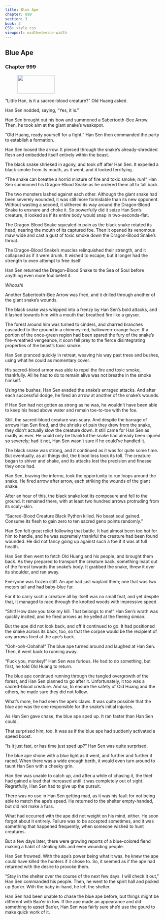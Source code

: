 ```yaml
---
title: Blue Ape
chapter: 999
section: 3
book: 3
CSS: style.css
viewport: width=device-width
---
```


## Blue Ape

### Chapter 999

<figure>
	<img src="../Images/gem.gif" alt="" id="gem" width="120" height="60" />
</figure>

“Little Han, is it a sacred-blood creature?” Old Huang asked.

Han Sen nodded, saying, “Yes, it is.”

Han Sen brought out his bow and summoned a Sabertooth-Bee Arrow. Then, he took aim at the giant snake’s weakspot.

“Old Huang, ready yourself for a fight.” Han Sen then commanded the party to establish a formation.

Han Sen loosed the arrow. It pierced through the snake’s already-shredded flesh and embedded itself entirely within the beast.

The black snake shrieked in agony, and took off after Han Sen. It expelled a black smoke from its mouth, as it went, and it looked terrifying.

“The snake can breathe a horrid mixture of fire and toxic smoke; run!” Han Sen summoned his Dragon-Blood Snake as he ordered them all to fall back.

The two monsters lashed against each other. Although the giant snake had been severely wounded, it was still more formidable than its new opponent. Without wasting a second, it slithered its way around the Dragon-Blood Snake to ensnare and choke it. So powerfully did it seize Han Sen’s creature, it looked as if its entire body would snap in two-seconds-flat.

The Dragon-Blood Snake squealed in pain as the black snake rotated its head, nearing the mouth of its captured foe. Then it opened its venomous maw wide and cast a gust of toxic smoke down the Dragon-Blood Snake’s throat.

The Dragon-Blood Snake’s muscles relinquished their strength, and it collapsed as if it were drunk. It wished to escape, but it longer had the strength to even attempt to free itself.

Han Sen returned the Dragon-Blood Snake to the Sea of Soul before anything even more foul befell it.

*Whoosh!*

Another Sabertooth-Bee Arrow was fired, and it drilled through another of the giant snake’s wounds.

The black snake was whipped into a frenzy by Han Sen’s bold attacks, and it lashed towards him with a mouth that breathed fire like a geyser.

The forest around him was turned to cinders, and charred branches cascaded to the ground in a chimney-red, halloween-orange haze. If a portion of the once-green region had been spared the fury of the snake’s fire-wreathed vengeance, it soon fell prey to the fierce disintegrating properties of the beast’s toxic smoke.

Han Sen pranced quickly in retreat, weaving his way past trees and bushes, using what he could as momentary cover.

His sacred-blood armor was able to repel the fire and toxic smoke, thankfully. All he had to do to remain alive was not breathe in the smoke himself.

Using the bushes, Han Sen evaded the snake’s enraged attacks. And after each successful dodge, he fired an arrow at another of the snake’s wounds.

If Han Sen had not gotten as strong as he was, he wouldn’t have been able to keep his head above water and remain toe-to-toe with the foe.

Still, the sacred-blood creature was scary. And despite the barrage of arrows Han Sen fired, and the shrieks of pain they drew from the snake, they didn’t actually slow the creature down. It still came for Han Sen as madly as ever. He could only be thankful the snake had already been injured so severely; had it not, Han Sen wasn’t sure if he could’ve handled it.

The black snake was strong, and it continued as it was for quite some time. But eventually, as all things did, the blood loss took its toll. The creature began to shiver and shake, and its attacks lost the precision and finesse they once had.

Han Sen, braving the inferno, took the opportunity to run loops around the snake. He fired arrow after arrow, each striking the wounds of the giant snake.

After an hour of this, the black snake lost its composure and fell to the ground. It remained there, with at least two hundred arrows protruding from its scaly-skin.

“Sacred-Blood Creature Black Python killed. No beast soul gained. Consume its flesh to gain zero to ten sacred geno points randomly.”

Han Sen felt great relief following that battle. It had almost been too hot for him to handle, and he was supremely thankful the creature had been found wounded. He did not fancy going up against such a foe if it was at full health.

Han Sen then went to fetch Old Huang and his people, and brought them back. As they prepared to transport the creature back, something leapt out of the forest towards the snake’s body. It grabbed the snake, threw it over its shoulder, and ran away.

Everyone was frozen stiff. An ape had just waylaid them; one that was two meters tall and had baby-blue fur.

For it to carry such a creature all by itself was no small feat, and yet despite that, it managed to race through the knotted woods with impressive speed.

“Shit! How dare you take my kill. That belongs to me!” Han Sen’s wrath was quickly incited, and he fired arrows as he yelled at the fleeing simian.

But the ape did not look back, and off it continued to go. It had positioned the snake across its back, too, so that the corpse would be the recipient of any arrows fired at the ape’s back.

“Ooh-ooh-Oohaha!” The blue ape turned around and laughed at Han Sen. Then, it went back to running away.

“Fuck you, monkey!” Han Sen was furious. He had to do something, but first, he told Old Huang to return.

The blue ape continued running through the tangled overgrowth of the forest, and Han Sen planned to go after it. Unfortunately, it too was a sacred-blood creature. And so, to ensure the safety of Old Huang and the others, he made sure they did not follow.

What’s more, he had seen the ape’s claws. It was quite possible that the blue ape was the one responsible for the snake’s initial injuries.

As Han Sen gave chase, the blue ape sped up. It ran faster than Han Sen could.

That surprised him, too. It was as if the blue ape had suddenly activated a speed boost.

“Is it just fast, or has time just sped up?” Han Sen was quite surprised.

The blue ape shone with a blue light as it went, and further and further it raced. When there was a wide enough berth, it would even turn around to taunt Han Sen with a cheeky grin.

Han Sen was unable to catch up, and after a while of chasing it, the thief had gained a lead that increased until it was completely out of sight. Regretfully, Han Sen had to give up the pursuit.

There was no use in Han Sen getting mad, as it was his fault for not being able to match the ape’s speed. He returned to the shelter empty-handed, but did not make a fuss.

What had occurred with the ape did not weight on his mind, either. He soon forgot about it entirely. Failure was to be accepted sometimes, and it was something that happened frequently, when someone wished to hunt creatures.

But a few days later, there were growing reports of a blue-colored fiend making a habit of stealing kills and even wounding people.

Han Sen frowned. With the ape’s power being what it was, he knew the ape could have killed the hunters if it chose to. So, it seemed as if the ape had returned with the desire to provoke them.

“Stay in the shelter over the course of the next few days. I will check it out,” Han Sen commanded his people. Then, he went to the spirit hall and picked up Bao’er. With the baby in-hand, he left the shelter.

Han Sen had been unable to chase the blue ape before, but things might be different with Bao’er in tow. If the ape made an appearance and did something to upset Bao’er, Han Sen was fairly sure she’d use the gourd to make quick work of it.